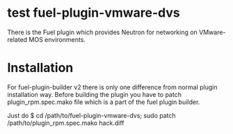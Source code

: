 test
fuel-plugin-vmware-dvs
============

There is the Fuel plugin which provides Neutron for networking on
VMware-related MOS environments.

Installation
============

For fuel-plugin-builder v2 there is only one difference from normal plugin
installation way. Before building the plugin you have to patch
plugin_rpm.spec.mako file which is a part of the fuel plugin builder.

Just do
$ cd /path/to/fuel-plugin-vmware-dvs; sudo patch /path/to/plugin_rpm.spec.mako hack.diff
